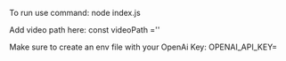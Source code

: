 To run use command: node index.js

Add video path here: const videoPath =''

Make sure to create an env file with your OpenAi Key: OPENAI_API_KEY=
